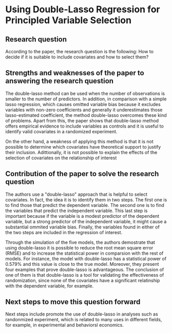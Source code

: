 # Using Double-Lasso Regression for Principled Variable Selection
## Research question
According to the paper, the research question is the following: How to decide if it is suitable to include covariates and how to select them?

## Strengths and weaknesses of the paper to answering the research question
The double-lasso method can be used when the number of observations is smaller to the number of predictors. In addition, in comparison with a simple lasso regression, which causes omitted variable bias because it excludes variables with non-zero coefficients and generally it underestimates those lasso-estimated coefficient, the method double-lasso overcomes these kind of problems. Apart from this, the paper shows that double-lasso method offers empirical evidence to include variables as controls and it is useful to identify valid covariates in a randomized experiment.

On the other hand, a weakness of applying this method is that it is not possible to determine which covariates have theoretical support to justify their inclusion. Adittionally, it is not possible to explain the effects of the selection of covariates on the relationship of interest

## Contribution of the paper to solve the research question
The authors use a "double-lasso" approach that is helpful to select covariates. In fact, the idea it is to identify them in two steps. The first one is to find those that predict the dependent variable. The second one is to find the variables that predict the independent variable. This last step is important because if the variable is a modest predictor of the dependent variable, but a strong predictor of the independent variable, it might cause a substantial ommited variable bias. Finally, the variables found in either of the two steps are included in the regression of interest.

Through the simulation of the five models, the authors demostrate that using double-lasso it is possible to reduce the root mean square error (RMSE) and to increase the statistical power in comparsion with the rest of models. For instance, the model with double-lasso has a statistical power of 0.579% and this value is close to the true model. Moreover, they present four examples that prove double-lasso is advantageous. The conclusion of one of them is that double-lasso is a tool for validating the effectiveness of randomization, since none of the covariates have a significant relatinship with the dependent variable, for example.

## Next steps to move this question forward

Next steps include promote the use of double-lasso in analyses such as randonmized experiment, which is related to many uses in different fields, for example, in experimental and behaviorsl economics.